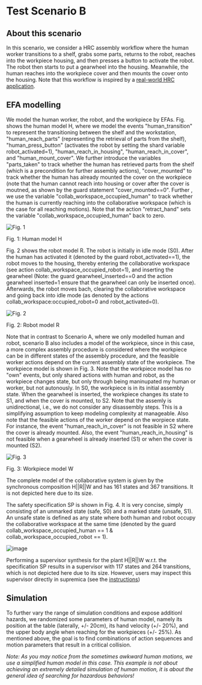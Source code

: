 # Test Scenario B

## About this scenario
In this scenario, we consider a HRC assembly workflow where the human worker transitions to a shelf, grabs some parts, returns to the robot, reaches into the workpiece housing, and then presses a button to activate the robot. The robot then starts to put a gearwheel into the housing. Meanwhile, the human reaches into the workpiece cover and then mounts the cover onto the housing. Note that this workflow is inspired by a [real-world HRC application](https://youtu.be/02TzqIvWiso).

## EFA modelling
We model the human worker, the robot, and the workpiece by EFAs. Fig. shows the human model H, where we model the events "human_transition" to represent the transitioning between the shelf and the workstation, "human_reach_parts" (representing the retrieval of parts from the shelf), "human_press_button" (activates the robot by setting the shard variable robot_activated=1), "human_reach_in_housing", "human_reach_in_cover", and "human_mount_cover". We further introduce the variables "parts_taken" to track whether the human has retrieved parts from the shelf (which is a precondition for further assembly actions), "cover_mounted" to track whether the human has already mounted the cover on the workpiece (note that the human cannot reach into housing or cover after the cover is moutned, as shown by the guard statement "cover_mounted==0". Further , we use the variable "collab_workspace_occupied_human" to track whether the human is currently reaching into the collaborative workspace (which is the case for all reaching motions). Note that the action "retract_hand" sets the variable "collab_workspace_occupied_human" back to zero.

![Fig. 1](https://user-images.githubusercontent.com/56551323/190402050-ed328d50-de6b-4b0d-911b-42db1c50542b.png)

Fig. 1: Human model H


Fig. 2 shows the robot model R. The robot is initially in idle mode (S0). After the human has activated it (denoted by the guard robot_activated==1), the robot moves to the housing, thereby entering the collaborative workspace (see action collab_workspace_occupied_robot=1), and inserting the gearwheel (Note: the guard gearwheel_inserted==0 and the action gearwheel inserted=1 ensure that the gearwheel can only be inserted once). Afterwards, the robot moves bach, clearing the collaborative workspace and going back into idle mode (as denoted by the actions collab_workspace:occupied_robot=0 and robot_activated=0).   

![Fig. 2](https://user-images.githubusercontent.com/56551323/190404921-c7454263-8c09-400a-9f3a-48f2971094fd.png)

Fig. 2: Robot model R

Note that in contrast to Scenario A, where we only modelled human and robot, scenario B also includes a model of the workpiece, since in this case, a more complex assembly procedure is considered where the workpiece can be in different states of the assembly procedure, and the feasible worker actions depend on the current assembly state of the workpiece. The workpiece model is shown in Fig. 3. Note that the workpiece model has no "own" events, but only shared actions with human and robot, as the workpiece changes state, but only through being maninupated my human or worker, but not autonously. In S0, the workpiece is in its initial assembly state. When the gearwheel is inserted, the workpiece changes its state to S1, and when the cover is mounted, to S2. Note that the assemly is unidirectional, i.e., we do not consider any disassembly steps. This is a simplifying assumption to keep modeling complexity at manageable. Also note that the feasible actions of the worker depend on the worpiece state. For instance, the event "human_reach_in_cover" is not feasible in S2 where the cover is already mounted. Also, the event "human_reach_in_housing" is not feasible when a gearwheel is already inserted (S1) or when the cover is mounted (S2).

![Fig. 3](https://user-images.githubusercontent.com/56551323/190406251-efb3772a-3541-4c4b-8c5b-49ccc5857115.png)

Fig. 3: Workpiece model W

The complete model of the collaborative system is given by the synchronous composition H||R||W and has 
161 states and 367 transitions. It is not depicted here due to its size.

The safety specification SP is shown in Fig. 4. It is very concise, simply consisting of an unmarked state (safe, S0) and a marked state (unsafe, S1). An unsafe state is defined as any state where both human and robot occupy the collaborative workspace at the same time (denoted by the guard collab_workspace_occupied_human == 1 & collab_workspace_occupied_robot == 1).

![image](https://user-images.githubusercontent.com/56551323/190409162-87739a43-7595-4f75-8827-670ecb3ed191.png)

Performing a supervisor synthesis for the plant H||R||W w.r.t. the specification SP results in a supervisor with 117 states and 264 transitions, which is not depicted here due to its size.  However, users may inspect this supervisor directly in supremica (see the [instructions](doc/01_howto.md))

## Simulation

To further vary the range of simulation conditions and expose additionl hazards, we randomized some parameters of human model, namely its position at the table (laterally, +/- 20cm), its hand velocity (+/- 20%), and the upper body angle when reaching for the workpieces (+/- 25%). As mentioned above, the goal is to find combinations of action sequences and motion parameters that result in a critical collision. 

_Note: As you may notice from the sometimes awkward human motions, we use a simplified human model in this case. This example is not about achieving an extremely detailed simulation of human motion, it is about the general idea of searching for hazardous behaviors!_

